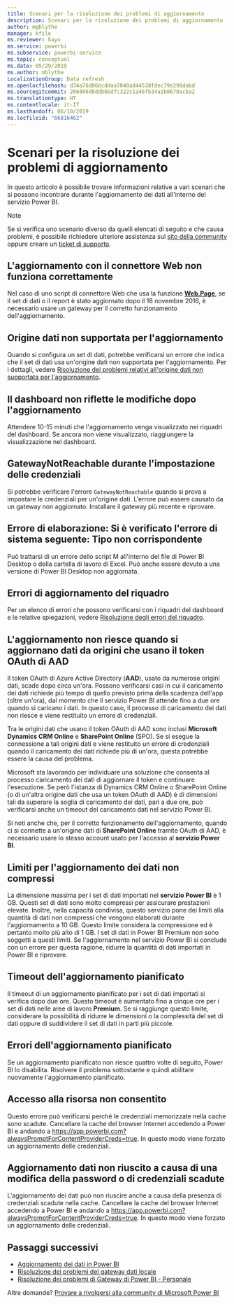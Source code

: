 ```yaml
---
title: Scenari per la risoluzione dei problemi di aggiornamento
description: Scenari per la risoluzione dei problemi di aggiornamento
author: mgblythe
manager: kfile
ms.reviewer: kayu
ms.service: powerbi
ms.subservice: powerbi-service
ms.topic: conceptual
ms.date: 05/29/2019
ms.author: mblythe
LocalizationGroup: Data refresh
ms.openlocfilehash: d34a76d86bcddaa7048ad44538fdec79e298dabd
ms.sourcegitcommit: 206806d8ddb6bdfc322c1a46fb34a1b0678acba2
ms.translationtype: HT
ms.contentlocale: it-IT
ms.lasthandoff: 06/10/2019
ms.locfileid: "66816462"
---
```

# <a name="troubleshooting-refresh-scenarios"></a>Scenari per la risoluzione dei problemi di aggiornamento

In questo articolo è possibile trovare informazioni relative a vari scenari che si possono incontrare durante l'aggiornamento dei dati all'interno del servizio Power BI.

> [!NOTE]
> Se si verifica uno scenario diverso da quelli elencati di seguito e che causa problemi, è possibile richiedere ulteriore assistenza sul [sito della community](http://community.powerbi.com/) oppure creare un [ticket di supporto](https://powerbi.microsoft.com/support/).
>
>

## <a name="refresh-using-web-connector-doesnt-work-properly"></a>L'aggiornamento con il connettore Web non funziona correttamente

Nel caso di uno script di connettore Web che usa la funzione [**Web.Page**](https://msdn.microsoft.com/library/mt260924.aspx), se il set di dati o il report è stato aggiornato dopo il 18 novembre 2016, è necessario usare un gateway per il corretto funzionamento dell'aggiornamento.

## <a name="unsupported-data-source-for-refresh"></a>Origine dati non supportata per l'aggiornamento

Quando si configura un set di dati, potrebbe verificarsi un errore che indica che il set di dati usa un'origine dati non supportata per l'aggiornamento. Per i dettagli, vedere [Risoluzione dei problemi relativi all'origine dati non supportata per l'aggiornamento](service-admin-troubleshoot-unsupported-data-source-for-refresh.md).

## <a name="dashboard-doesnt-reflect-changes-after-refresh"></a>Il dashboard non riflette le modifiche dopo l'aggiornamento

Attendere 10-15 minuti che l'aggiornamento venga visualizzato nei riquadri del dashboard. Se ancora non viene visualizzato, riaggiungere la visualizzazione nel dashboard.

## <a name="gatewaynotreachable-when-setting-credentials"></a>GatewayNotReachable durante l'impostazione delle credenziali

Si potrebbe verificare l'errore `GatewayNotReachable` quando si prova a impostare le credenziali per un'origine dati. L'errore può essere causato da un gateway non aggiornato. Installare il gateway più recente e riprovare.

## <a name="processing-error-the-following-system-error-occurred-type-mismatch"></a>Errore di elaborazione: Si è verificato l'errore di sistema seguente: Tipo non corrispondente

Può trattarsi di un errore dello script M all'interno del file di Power BI Desktop o della cartella di lavoro di Excel. Può anche essere dovuto a una versione di Power BI Desktop non aggiornata.

## <a name="tile-refresh-errors"></a>Errori di aggiornamento del riquadro

Per un elenco di errori che possono verificarsi con i riquadri del dashboard e le relative spiegazioni, vedere [Risoluzione degli errori del riquadro](refresh-troubleshooting-tile-errors.md).

## <a name="refresh-fails-when-updating-data-from-sources-that-use-aad-oauth"></a>L'aggiornamento non riesce quando si aggiornano dati da origini che usano il token OAuth di AAD

Il token OAuth di Azure Active Directory (**AAD**), usato da numerose origini dati, scade dopo circa un'ora. Possono verificarsi casi in cui il caricamento dei dati richiede più tempo di quello previsto prima della scadenza dell'app (oltre un'ora), dal momento che il servizio Power BI attende fino a due ore quando si caricano i dati. In questo caso, il processo di caricamento dei dati non riesce e viene restituito un errore di credenziali.

Tra le origini dati che usano il token OAuth di AAD sono inclusi **Microsoft Dynamics CRM Online** e **SharePoint Online** (SPO). Se si esegue la connessione a tali origini dati e viene restituito un errore di credenziali quando il caricamento dei dati richiede più di un'ora, questa potrebbe essere la causa del problema.

Microsoft sta lavorando per individuare una soluzione che consenta al processo caricamento dei dati di aggiornare il token e continuare l'esecuzione. Se però l'istanza di Dynamics CRM Online o SharePoint Online (o di un'altra origine dati che usa un token OAuth di AAD) è di dimensioni tali da superare la soglia di caricamento dei dati, pari a due ore, può verificarsi anche un timeout del caricamento dati nel servizio Power BI.

Si noti anche che, per il corretto funzionamento dell'aggiornamento, quando ci si connette a un'origine dati di **SharePoint Online** tramite OAuth di AAD, è necessario usare lo stesso account usato per l'accesso al **servizio Power BI**.

## <a name="uncompressed-data-limits-for-refresh"></a>Limiti per l'aggiornamento dei dati non compressi

La dimensione massima per i set di dati importati nel **servizio Power BI** è 1 GB. Questi set di dati sono molto compressi per assicurare prestazioni elevate. Inoltre, nella capacità condivisa, questo servizio pone dei limiti alla quantità di dati non compressi che vengono elaborati durante l'aggiornamento a 10 GB. Questo limite considera la compressione ed è pertanto molto più alto di 1 GB. I set di dati in Power BI Premium non sono soggetti a questi limiti. Se l'aggiornamento nel servizio Power BI si conclude con un errore per questa ragione, ridurre la quantità di dati importati in Power BI e riprovare.

## <a name="scheduled-refresh-timeout"></a>Timeout dell'aggiornamento pianificato

Il timeout di un aggiornamento pianificato per i set di dati importati si verifica dopo due ore. Questo timeout è aumentato fino a cinque ore per i set di dati nelle aree di lavoro **Premium**. Se si raggiunge questo limite, considerare la possibilità di ridurre le dimensioni o la complessità del set di dati oppure di suddividere il set di dati in parti più piccole.

## <a name="scheduled-refresh-failures"></a>Errori dell'aggiornamento pianificato

Se un aggiornamento pianificato non riesce quattro volte di seguito, Power BI lo disabilita. Risolvere il problema sottostante e quindi abilitare nuovamente l'aggiornamento pianificato.

## <a name="access-to-the-resource-is-forbidden"></a>Accesso alla risorsa non consentito  

Questo errore può verificarsi perché le credenziali memorizzate nella cache sono scadute. Cancellare la cache del browser Internet accedendo a Power BI e andando a https://app.powerbi.com?alwaysPromptForContentProviderCreds=true. In questo modo viene forzato un aggiornamento delle credenziali.

## <a name="data-refresh-failure-because-of-password-change-or-expired-credentials"></a>Aggiornamento dati non riuscito a causa di una modifica della password o di credenziali scadute

L'aggiornamento dei dati può non riuscire anche a causa della presenza di credenziali scadute nella cache. Cancellare la cache del browser Internet accedendo a Power BI e andando a https://app.powerbi.com?alwaysPromptForContentProviderCreds=true. In questo modo viene forzato un aggiornamento delle credenziali.

## <a name="next-steps"></a>Passaggi successivi

- [Aggiornamento dei dati in Power BI](refresh-data.md)  
- [Risoluzione dei problemi del gateway dati locale](service-gateway-onprem-tshoot.md)  
- [Risoluzione dei problemi di Gateway di Power BI - Personale](service-admin-troubleshooting-power-bi-personal-gateway.md)  

Altre domande? [Provare a rivolgersi alla community di Microsoft Power BI](http://community.powerbi.com/)

